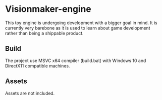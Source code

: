 # Visionmaker-engine

This toy engine is undergoing development with a bigger goal in mind.
It is currently very barebone as it is used to learn about game development rather than being a shippable product.

## Build
The project use MSVC x64 compiler (build.bat) with Windows 10 and DirectX11 compatible machines.

## Assets
Assets are not included.

